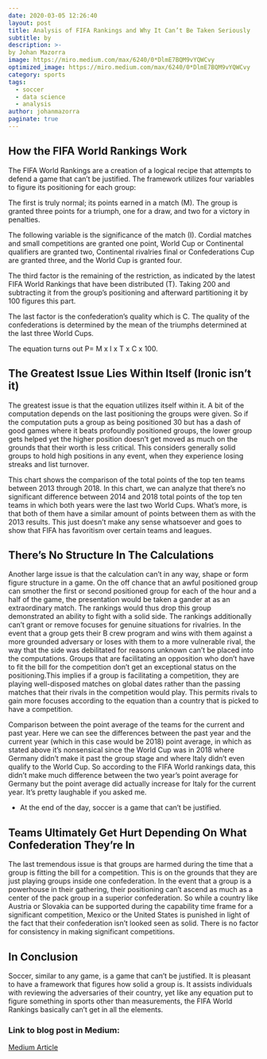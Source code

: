 ```yaml
---
date: 2020-03-05 12:26:40
layout: post
title: Analysis of FIFA Rankings and Why It Can’t Be Taken Seriously
subtitle: by
description: >-
by Johan Mazorra
image: https://miro.medium.com/max/6240/0*DlmE7BQM9vYQWCvy
optimized_image: https://miro.medium.com/max/6240/0*DlmE7BQM9vYQWCvy
category: sports
tags:
  - soccer
  - data science
  - analysis
author: johanmazorra
paginate: true
---
```


<h2> How the FIFA World Rankings Work </h2>
The FIFA World Rankings are a creation of a logical recipe that attempts to defend a game that can’t be justified. The framework utilizes four variables to figure its positioning for each group:

The first is truly normal; its points earned in a match (M). The group is granted three points for a triumph, one for a draw, and two for a victory in penalties.

The following variable is the significance of the match (I). Cordial matches and small competitions are granted one point, World Cup or Continental qualifiers are granted two, Continental rivalries final or Confederations Cup are granted three, and the World Cup is granted four.

The third factor is the remaining of the restriction, as indicated by the latest FIFA World Rankings that have been distributed (T). Taking 200 and subtracting it from the group’s positioning and afterward partitioning it by 100 figures this part.

The last factor is the confederation’s quality which is C. The quality of the confederations is determined by the mean of the triumphs determined at the last three World Cups.

The equation turns out P= M x I x T x C x 100.

<h2> The Greatest Issue Lies Within Itself (Ironic isn’t it) </h2>

The greatest issue is that the equation utilizes itself within it. A bit of the computation depends on the last positioning the groups were given. So if the computation puts a group as being positioned 30 but has a dash of good games where it beats profoundly positioned groups, the lower group gets helped yet the higher position doesn’t get moved as much on the grounds that their worth is less critical. This considers generally solid groups to hold high positions in any event, when they experience losing streaks and list turnover.

This chart shows the comparison of the total points of the top ten teams between 2013 through 2018.
In this chart, we can analyze that there’s no significant difference between 2014 and 2018 total points of the top ten teams in which both years were the last two World Cups. What’s more, is that both of them have a similar amount of points between them as with the 2013 results. This just doesn’t make any sense whatsoever and goes to show that FIFA has favoritism over certain teams and leagues.

<h2> There’s No Structure In The Calculations </h2>

Another large issue is that the calculation can’t in any way, shape or form figure structure in a game. On the off chance that an awful positioned group can smother the first or second positioned group for each of the hour and a half of the game, the presentation would be taken a gander at as an extraordinary match. The rankings would thus drop this group demonstrated an ability to fight with a solid side. The rankings additionally can’t grant or remove focuses for genuine situations for rivalries.
In the event that a group gets their B crew program and wins with them against a more grounded adversary or loses with them to a more vulnerable rival, the way that the side was debilitated for reasons unknown can’t be placed into the computations. Groups that are facilitating an opposition who don’t have to fit the bill for the competition don’t get an exceptional status on the positioning.This implies if a group is facilitating a competition, they are playing well-disposed matches on global dates rather than the passing matches that their rivals in the competition would play.
This permits rivals to gain more focuses according to the equation than a country that is picked to have a competition.


Comparison between the point average of the teams for the current and past year.
Here we can see the differences between the past year and the current year (which in this case would be 2018) point average, in which as stated above it’s nonsensical since the World Cup was in 2018 where Germany didn’t make it past the group stage and where Italy didn’t even qualify to the World Cup. So according to the FIFA World rankings data, this didn’t make much difference between the two year’s point average for Germany but the point average did actually increase for Italy for the current year. It’s pretty laughable if you asked me.

- At the end of the day, soccer is a game that can’t be justified.

<h2> Teams Ultimately Get Hurt Depending On What Confederation They’re In </h2>

The last tremendous issue is that groups are harmed during the time that a group is fitting the bill for a competition. This is on the grounds that they are just playing groups inside one confederation. In the event that a group is a powerhouse in their gathering, their positioning can’t ascend as much as a center of the pack group in a superior confederation.
So while a country like Austria or Slovakia can be supported during the capability time frame for a significant competition, Mexico or the United States is punished in light of the fact that their confederation isn’t looked seen as solid. There is no factor for consistency in making significant competitions.

<h2> In Conclusion </h2>

Soccer, similar to any game, is a game that can’t be justified. It is pleasant to have a framework that figures how solid a group is. It assists individuals with reviewing the adversaries of their country, yet like any equation put to figure something in sports other than measurements, the FIFA World Rankings basically can’t get in all the elements.

<body>
  <h3> Link to blog post in Medium:</h3>
  <p><a href="https://medium.com/@jsmazorra/analysis-of-fifa-rankings-and-why-it-cant-be-taken-seriously-404a22f0e765">Medium Article</a></p>
